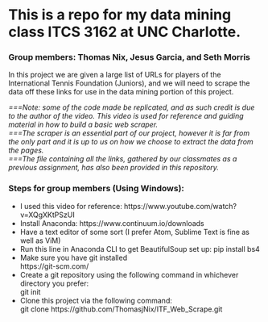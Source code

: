 <h1>This is a repo for my data mining class ITCS 3162 at UNC Charlotte.</h1>

<h3><strong>Group members:</strong> Thomas Nix, Jesus Garcia, and Seth Morris </h3>

In this project we are given a large list of URLs for players of the International Tennis Foundation (Juniors),
and we will need to scrape the data off these links for use in the data mining portion of this project.

<em>===Note: some of the code made be replicated, and as such credit is due to the author of the video. This video is used for reference and guiding material in how to build a basic web scraper. <br/>
===The scraper is an essential part of our project, however it is far from the only part and it is up to us on how we choose to extract the data from the pages. <br/>
===The file containing all the links, gathered by our classmates as a previous assignment, has also been provided in this repository.</em> <br/>

<h3>Steps for group members (Using Windows):</h3>
<ul>

<li>I used this video for reference: https://www.youtube.com/watch?v=XQgXKtPSzUI </li>

<li>Install Anaconda: https://www.continuum.io/downloads </li>

<li>Have a text editor of some sort (I prefer Atom, Sublime Text is fine as well as ViM) </li>

<li>Run this line in Anaconda CLI to get BeautifulSoup set up: pip install bs4 </li>

<li>Make sure you have git installed <br/>
https://git-scm.com/</li>

<li>Create a git repository using the following command in whichever directory you prefer: <br/>
git init</li>

<li>Clone this project via the following command: <br/>
git clone https://github.com/ThomasjNix/ITF_Web_Scrape.git
</li>
</ul>
